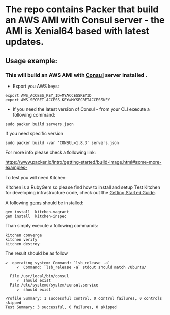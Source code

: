 # The repo contains Packer that build an AWS AMI with Consul server - the AMI is Xenial64 based with latest updates.
## Usage example:
### This will build an AWS AMI with [Consul](https://www.consul.io/) server installed . 

- Export you AWS keys:
```
export AWS_ACCESS_KEY_ID=MYACCESSKEYID
export AWS_SECRET_ACCESS_KEY=MYSECRETACCESSKEY
```
- If you need the latest version of Consul - from your CLI execute a following command:

```
sudo packer build servers.json
``` 
If you need specific version 
```
sudo packer build -var 'CONSUL=1.8.3' servers.json
``` 

For more info please check a following link:

https://www.packer.io/intro/getting-started/build-image.html#some-more-examples-

To test you will need Kitchen:

Kitchen is a RubyGem so please find how to install and setup Test Kitchen for developing infrastructure code, check out the [Getting Started Guide](http://kitchen.ci/docs/getting-started/).

A following [gems](https://guides.rubygems.org/what-is-a-gem/) should be installed:

```
gem install  kitchen-vagrant
gem install  kitchen-inspec
```
Than simply execute a following commands:

```
kitchen converge
kitchen verify
kitchen destroy
```
The result should be as follow
``` 
✔  operating_system: Command: `lsb_release -a`
     ✔  Command: `lsb_release -a` stdout should match /Ubuntu/

  File /usr/local/bin/consul
     ✔  should exist
  File /etc/systemd/system/consul.service
     ✔  should exist

Profile Summary: 1 successful control, 0 control failures, 0 controls skipped
Test Summary: 3 successful, 0 failures, 0 skipped
```
